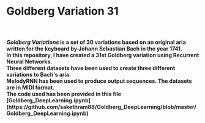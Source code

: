 <h1>Goldberg Variation 31</h1>
<br>
<h4><em>Goldberg Variations</em> is a set of 30 variations based on an original aria written for the keyboard by Johann Sebastian Bach in the year 1741.<br>
  In this repository, I have created a 31st Goldberg variation using Recurrent Neural Networks.<br>
  Three different datasets have been used to create three different variations to Bach's aria.
<br>
  MelodyRNN has been used to produce output sequences. The datasets are in MIDI format.<br>
  The code used has been provided in this file [Goldberg_DeepLearning.ipynb](https://github.com/sakethram88/Goldberg_DeepLearning/blob/master/Goldberg_DeepLearning.ipynb)  <br>
  
